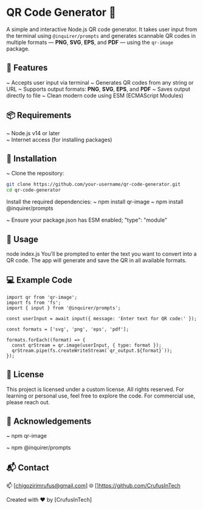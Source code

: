 # QR Code Generator 🧾
A simple and interactive Node.js QR code generator. It takes user input from the terminal using `@inquirer/prompts` and generates scannable QR codes in multiple formats — **PNG**, **SVG**, **EPS**, and **PDF** — using the `qr-image` package.



## 🚀 Features

~ Accepts user input via terminal
~ Generates QR codes from any string or URL
~ Supports output formats: **PNG**, **SVG**, **EPS**, and **PDF**
~ Saves output directly to file
~ Clean modern code using ESM (ECMAScript Modules)



## 📦 Requirements

~ Node.js v14 or later  
~ Internet access (for installing packages)



## 🔧 Installation

~ Clone the repository:

```bash
git clone https://github.com/your-username/qr-code-generator.git
cd qr-code-generator
```
Install the required dependencies:
~ npm install qr-image
~ npm install @inquirer/prompts

~ Ensure your package.json has ESM enabled; "type": "module"



## 📂 Usage
node index.js
You'll be prompted to enter the text you want to convert into a QR code. The app will generate and save the QR in all available formats.



## 💻 Example Code
```
import qr from 'qr-image';
import fs from 'fs';
import { input } from '@inquirer/prompts';

const userInput = await input({ message: 'Enter text for QR code:' });

const formats = ['svg', 'png', 'eps', 'pdf'];

formats.forEach((format) => {
  const qrStream = qr.image(userInput, { type: format });
  qrStream.pipe(fs.createWriteStream(`qr_output.${format}`));
});
```


## 📄 License
This project is licensed under a custom license. All rights reserved.
For learning or personal use, feel free to explore the code. For commercial use, please reach out.


## 🙌 Acknowledgements
~ npm qr-image

~ npm @inquirer/prompts


## 📬 Contact
📫 [chigozirimrufus@gmail.com]
🌐 []https://github.com/CrufusInTech

Created with ❤️ by [CrufusInTech]

